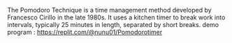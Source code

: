 The Pomodoro Technique is a time management method developed by Francesco Cirillo in the late 1980s. It uses a kitchen timer to break work into intervals, 
typically 25 minutes in length, separated by short breaks. demo program : https://replit.com/@nunu01/Pomodorotimer
